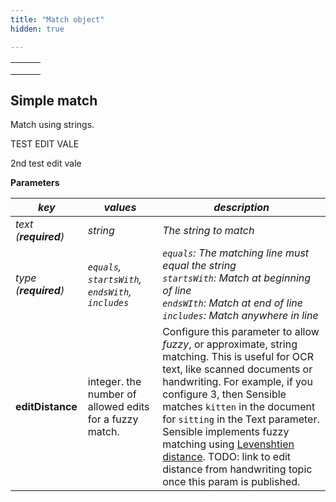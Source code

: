 ```yaml
---
title: "Match object"
hidden: true

---
```





|      |      |      |
| ---- | ---- | ---- |
|      |      |      |
|      |      |      |
|      |      |      |



Simple match
-------

Match using strings.  

TEST EDIT VALE

2nd test edit vale

**Parameters**

| *key*                  | *values*                                                | *description*                                                |
| ---------------------- | ------------------------------------------------------- | ------------------------------------------------------------ |
| *text  (**required**)* | *string*                                                | *The string to match*                                        |
| *type (**required**)*  | *`equals`, `startsWith`, `endsWith`, `includes`*        | *`equals`: The matching line must equal the string<br/>`startsWith`: Match at beginning of line<br/>`endsWIth`: Match at end of line<br/>`includes`: Match anywhere in line* |
| **editDistance**       | integer. the number of allowed edits for a fuzzy match. | Configure this parameter to allow *fuzzy*, or approximate, string matching. This is useful for OCR text, like scanned documents or handwriting. For example, if you configure 3, then Sensible matches `kitten` in the document for `sitting` in the Text parameter.  Sensible implements fuzzy matching using [Levenshtien distance](https://en.wikipedia.org/wiki/Levenshtein_distance). TODO: link to edit distance from handwriting topic once this param is published. |







